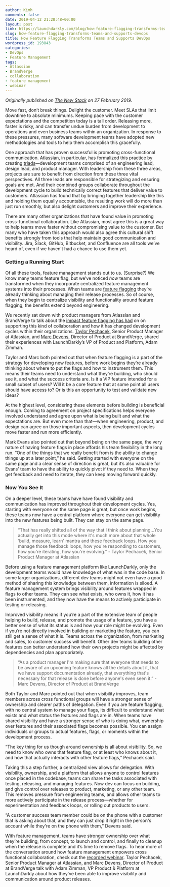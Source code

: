 ```yaml
---
author: Kimh
comments: false
date: 2019-04-12 21:28:48+00:00
layout: post
link: https://launchdarkly.com/blog/how-feature-flagging-transforms-teams-and-supports-devops/
slug: how-feature-flagging-transforms-teams-and-supports-devops
title: How Feature Flagging Transforms Teams and Supports DevOps
wordpress_id: 193843
categories:
- DevOps
- Feature Management
tags:
- Atlassian
- BrandVerge
- collaboration
- feature management
- webinar
---
```


_Originally published on [The New Stack](https://thenewstack.io/how-feature-flagging-transforms-teams-and-supports-devops/) on 27 February 2019._

Move fast, don’t break things. Delight the customer. Meet SLAs that limit downtime to absolute minimums. Keeping pace with the customer expectations and the competition today is a tall order. Releasing more, faster is risky, and can transfer undue burden from development to operations and even business teams within an organization. In response to these pressures, many software development teams have adopted new methodologies and tools to help them accomplish this gracefully. 

One approach that has proven successful is promoting cross-functional communication. Atlassian, in particular, has formalized this practice by creating [triads](https://www.atlassian.com/company/events/summit-us/watch-sessions/2017/team-culture/triad-magic-how-product-design-and-engineering-work-better-together)—development teams comprised of an engineering lead, design lead, and product manager. With leadership from these three areas, projects are sure to benefit from direction from these three vital perspectives. All three leads are responsible for strategizing and ensuring goals are met. And their combined groups collaborate throughout the development cycle to build technically correct features that deliver value to customers. Atlassian has found that by bringing together leadership like this and holding them equally accountable, the resulting work will do more than just run smoothly, but also delight customers and improve their experience.

There are many other organizations that have found value in promoting cross-functional collaboration. Like Atlassian, most agree this is a great way to help teams move faster without compromising value to the customer. But many who have taken this approach would also agree this cultural shift benefits strongly from tools that help maintain good communication and visibility. Jira, Slack, GitHub, Bitbucket, and Confluence are all tools we’ve heard of, even if we haven’t had a chance to use them yet.


### Getting a Running Start


Of all these tools, feature management stands out to us. (Surprise?) We know many teams feature flag, but we’ve noticed _how_ teams are transformed when they incorporate centralized feature management systems into their processes. When teams are [feature flagging](http://featureflags.io/feature-flag-introduction/) they’re already thinking about managing their release processes. So of course, when they begin to centralize visibility and functionality around feature flagging, the benefits extend beyond engineering.

We recently sat down with product managers from Atlassian and BrandVerge to talk about the [impact feature flagging has had](https://launchdarkly.com/webinars/better-team-coordination/) on on supporting this kind of collaboration and how it has changed development cycles within their organizations. [Taylor Pechacek](https://twitter.com/tpechacek), Senior Product Manager at Atlassian, and [Marc Devens](https://www.linkedin.com/in/marcdevens), Director of Product at BrandVerge, shared their experiences with LaunchDarkly’s VP of Product and Platform, Adam Zimman.

Taylor and Marc both pointed out that when feature flagging is a part of the strategy for developing new features, before work begins they’re already thinking about where to put the flags and how to instrument them. This means their teams need to understand what they’re building, who should see it, and what the success criteria are. Is it a VIP feature intended for a small subset of users? Will it be a core feature that at some point all users should have access to? Or is this an opportunity to test and validate new ideas?

At the highest level, considering these elements before building is beneficial enough. Coming to agreement on project specifications helps everyone involved understand and agree upon what is being built and what the expectations are. But even more than that—when engineering, product, and design can agree on those important aspects, then development cycles move faster and run more efficiently. 

Mark Evans also pointed out that beyond being on the same page, the very nature of having feature flags in place affords his team flexibility in the long run. “One of the things that we really benefit from is the ability to change things up at a later point,” he said. Getting started with everyone on the same page and a clear sense of direction is great, but it’s also valuable for Evans’ team to have the ability to quickly pivot if they need to. When they get feedback and need to iterate, they can keep moving forward quickly.


### Now You See It


On a deeper level, these teams have have found visibility and communication has improved throughout their development cycles. Yes, starting with everyone on the same page is great, but once work begins, these teams now have a central platform where everyone can get visibility into the new features being built. They can stay on the same page.


<blockquote>“That has really shifted all of the way that I think about planning…You actually get into this mode where it's much more about that whole ‘build, measure, learn' mantra and these feedback loops. How you manage those feedback loops, how you're responding to customers, how you're iterating, how you're evolving.” - Taylor Pechacek, Senior Product Manager at Atlassian</blockquote>


Before using a feature management platform like LaunchDarkly, only the development teams would have knowledge of what was in the code base. In some larger organizations, different dev teams might not even have a good method of sharing this knowledge between them, information is siloed. A feature management system brings visibility around features wrapped in flags to other teams. They can see what exists, who owns it, how it has been instrumented, and they now have the means to actively participate in testing or releasing. 

Improved visibility means if you’re a part of the extensive team of people helping to build, release, and promote the usage of a feature, you have a better sense of what its status is and how your role might be evolving. Even if you’re not directly involved in building or marketing the feature, you can still get a sense of what it is. Teams across the organization, from marketing and sales, to customer success will benefit. Other dev teams building other features can better understand how their own projects might be affected by dependencies and plan appropriately.


<blockquote>“As a product manager I'm making sure that everyone that needs to be aware of an upcoming feature knows all the details about it, that we have support documentation already, that everything that's necessary for that release is done before anyone's even seen it.” - Marc Devens, Director of Product at BrandVerge</blockquote>


Both Taylor and Marc pointed out that when visibility improves, team members across cross functional groups will have a stronger sense of ownership and clearer paths of delegation. Even if you are feature flagging, with no central system to manage your flags, its difficult to understand what exists and what status the features and flags are in. When teams have shared visibility and have a stronger sense of who is doing what, ownership over features and their associated flags becomes possible. You can assign individuals or groups to actual features, flags, or moments within the development process. 

“The key thing for us though around ownership is all about visibility. So, we need to know who owns that feature flag, or at least who knows about it, and how that actually interacts with other feature flags,” Pechacek said.

Taking this a step further, a centralized view allows for delegation. With visibility, ownership, and a platform that allows anyone to control features once placed in the codebase, teams can share the tasks associated with testing, releasing, and managing features. Now dev can focus on building, and give control over releases to product, marketing, or any other team. This removes pressure from engineering teams, and allows other teams to more actively participate in the release process—whether for experimentation and feedback loops, or rolling out products to users. 

“A customer success team member could be on the phone with a customer that is asking about that, and they can just drop it right in the person's account while they're on the phone with them,” Devens said.

With feature management, teams have stronger ownership over what they’re building, from concept, to launch and control, and finally to cleanup when the release is complete and it’s time to remove flags. To hear more of the conversation around how feature management empowers cross functional collaboration, check out the [recorded webinar](https://launchdarkly.com/webinars/better-team-coordination/). Taylor Pechacek, Senior Product Manager at Atlassian, and Marc Devens, Director of Product at BrandVerge talk with Adam Zimman, VP Product & Platform at LaunchDarkly about how they’ve been able to improve visibility and communication around product releases. 
